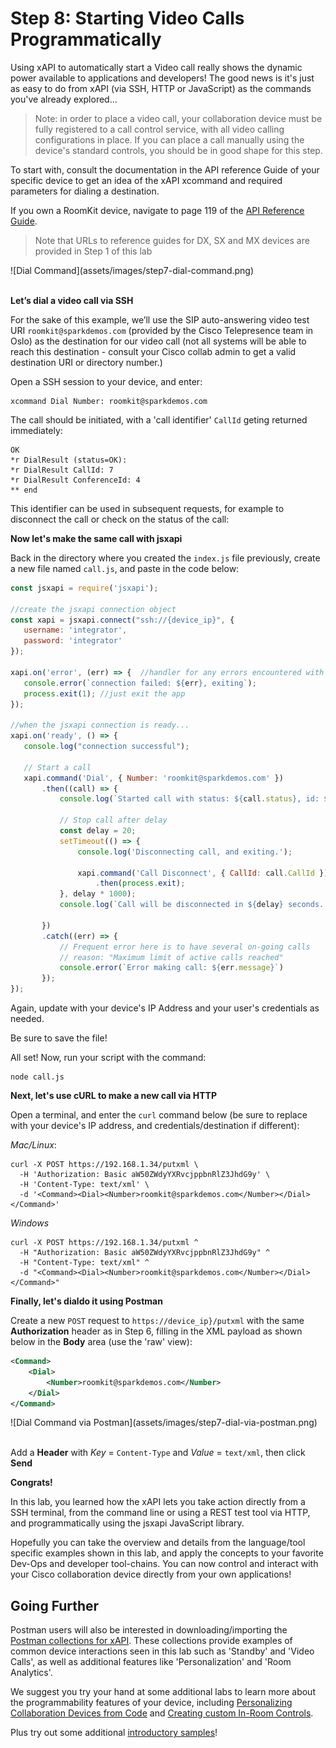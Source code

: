 # Step 8: Starting Video Calls Programmatically

Using xAPI to automatically start a Video call really shows the dynamic power available to applications and developers! The good news is it's just as easy to do from xAPI (via SSH, HTTP or JavaScript) as the commands you've already explored...

>Note: in order to place a video call, your collaboration device must be fully registered to a call control service, with all video calling configurations in place.  If you can place a call manually using the device's standard controls, you should be in good shape for this step.

To start with, consult the documentation in the API reference Guide of your specific device to get an idea of the xAPI xcommand and required parameters for dialing a destination.

If you own a RoomKit device, navigate to page 119 of the [API Reference Guide](https://www.cisco.com/c/dam/en/us/td/docs/telepresence/endpoint/ce92/room-kit-api-reference-guide-ce92.pdf).

> Note that URLs to reference guides for DX, SX and MX devices are provided in Step 1 of this lab

<div align="left">![Dial Command](assets/images/step7-dial-command.png)</div><br/>

**Let’s dial a video call via SSH**

For the sake of this example, we’ll use the SIP auto-answering video test URI `roomkit@sparkdemos.com` (provided by the Cisco Telepresence team in Oslo) as the destination for our video call (not all systems will be able to reach this destination - consult your Cisco collab admin to get a valid destination URI or directory number.)

Open a SSH session to your device, and enter:
```shell
xcommand Dial Number: roomkit@sparkdemos.com
```

The call should be initiated, with a 'call identifier' `CallId` geting returned immediately:

```shell
OK
*r DialResult (status=OK):
*r DialResult CallId: 7
*r DialResult ConferenceId: 4
** end
```

This identifier can be used in subsequent requests, for example to disconnect the call or check on the status of the call:

**Now let's make the same call with jsxapi**

Back in the directory where you created the `index.js` file previously, create a new file named `call.js`, and paste in the code below:

```javascript
const jsxapi = require('jsxapi');

//create the jsxapi connection object
const xapi = jsxapi.connect("ssh://{device_ip}", {
   username: 'integrator',
   password: 'integrator'
});

xapi.on('error', (err) => {  //handler for any errors encountered with jsxapi
   console.error(`connection failed: ${err}, exiting`);
   process.exit(1); //just exit the app
});

//when the jsxapi connection is ready...
xapi.on('ready', () => {
   console.log("connection successful");

   // Start a call
   xapi.command('Dial', { Number: 'roomkit@sparkdemos.com' })
       .then((call) => {
           console.log(`Started call with status: ${call.status}, id: ${call.CallId}`);

           // Stop call after delay
           const delay = 20;
           setTimeout(() => {
               console.log('Disconnecting call, and exiting.');

               xapi.command('Call Disconnect', { CallId: call.CallId })
                   .then(process.exit);
           }, delay * 1000);
           console.log(`Call will be disconnected in ${delay} seconds...`);

       })
       .catch((err) => {
           // Frequent error here is to have several on-going calls
           // reason: "Maximum limit of active calls reached"
           console.error(`Error making call: ${err.message}`)
       });
});
```

Again, update with your device's IP Address and your user's credentials as needed.

Be sure to save the file!

All set! Now, run your script with the command:
```shell
node call.js
```

**Next, let's use cURL to make a new call via HTTP**

Open a terminal, and enter the `curl` command below (be sure to replace with your device's IP address, and credentials/destination if different):

 _Mac/Linux_:

```shell
curl -X POST https://192.168.1.34/putxml \
  -H 'Authorization: Basic aW50ZWdyYXRvcjppbnRlZ3JhdG9y' \
  -H 'Content-Type: text/xml' \
  -d '<Command><Dial><Number>roomkit@sparkdemos.com</Number></Dial></Command>'
```

_Windows_

```shell
curl -X POST https://192.168.1.34/putxml ^
  -H "Authorization: Basic aW50ZWdyYXRvcjppbnRlZ3JhdG9y" ^
  -H "Content-Type: text/xml" ^
  -d "<Command><Dial><Number>roomkit@sparkdemos.com</Number></Dial></Command>"
```

**Finally, let's dialdo it using Postman**

Create a new `POST` request to `https://device_ip}/putxml` with the same **Authorization** header as in Step 6, filling in the XML payload as shown below in the **Body** area (use the 'raw' view):

```xml
<Command>
    <Dial>
        <Number>roomkit@sparkdemos.com</Number>
    </Dial>
</Command>
```

<div align="left">![Dial Command via Postman](assets/images/step7-dial-via-postman.png)</div><br/>

Add a **Header** with _Key_ = `Content-Type` and _Value_ = `text/xml`, then click **Send**

**Congrats!**

In this lab, you learned how the xAPI lets you take action directly from a SSH terminal, from the command line or using a REST test tool via HTTP, and programmatically using the jsxapi JavaScript library.

Hopefully you can take the overview and details from the language/tool specific examples shown in this lab, and apply the concepts to your favorite Dev-Ops and developer tool-chains.  You can now control and interact with your Cisco collaboration device directly from your own applications!

## Going Further

Postman users will also be interested in downloading/importing the [Postman collections for xAPI](https://github.com/CiscoDevNet/postman-xapi). These collections provide examples of common device interactions seen in this lab such as 'Standby' and 'Video Calls', as well as additional features like 'Personalization' and 'Room Analytics'.

We suggest you try your hand at some additional labs to learn more about the programmability features of your device, including [Personalizing Collaboration Devices from Code](https://learninglabs.cisco.com/lab/collab-xapi-branding/step/1) and [Creating custom In-Room Controls](https://learninglabs.cisco.com/lab/collab-xapi-controls/step/1).

Plus try out some additional [introductory samples](https://github.com/ObjectIsAdvantag/xapi-samples)!
